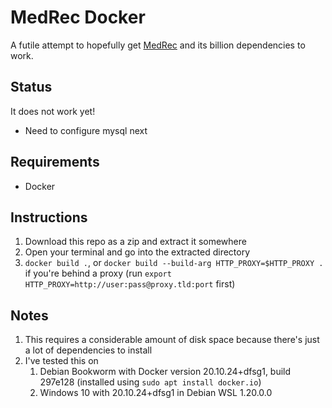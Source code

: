 # MedRec Docker
A futile attempt to hopefully get [MedRec](https://github.com/mitmedialab/medrec) and its billion dependencies to work.

## Status
It does not work yet!
* Need to configure mysql next

## Requirements
* Docker

## Instructions
1. Download this repo as a zip and extract it somewhere
2. Open your terminal and go into the extracted directory
3. `docker build .`, or `docker build --build-arg HTTP_PROXY=$HTTP_PROXY .` if you're behind a proxy (run `export HTTP_PROXY=http://user:pass@proxy.tld:port` first)

## Notes
1. This requires a considerable amount of disk space because there's just a lot of dependencies to install
2. I've tested this on
    1. Debian Bookworm with Docker version 20.10.24+dfsg1, build 297e128 (installed using `sudo apt install docker.io`)
    2. Windows 10 with 20.10.24+dfsg1 in Debian WSL 1.20.0.0
